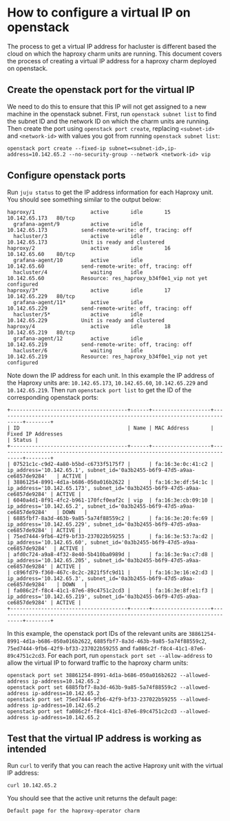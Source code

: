# How to configure a virtual IP on openstack
The process to get a virtual IP address for hacluster is different based the cloud on which the haproxy charm units are running. This document covers the process of creating a virtual IP address for a haproxy charm deployed on openstack.

## Create the openstack port for the virtual IP
We need to do this to ensure that this IP will not get assigned to a new machine in the openstack subnet. 
First, run `openstack subnet list` to find the subnet ID and the network ID on which the charm units are running. Then create the port using `openstack port create`, replacing `<subnet-id>` and `<network-id>` with values you got from running `openstack subnet list`:
```
openstack port create --fixed-ip subnet=<subnet-id>,ip-address=10.142.65.2 --no-security-group --network <network-id> vip
```

## Configure openstack ports
Run `juju status` to get the IP address information for each Haproxy unit. You should see something similar to the output below:
```
haproxy/1                  active       idle       15       10.142.65.173   80/tcp  
  grafana-agent/9          active       idle                10.142.65.173           send-remote-write: off, tracing: off
  hacluster/3              active       idle                10.142.65.173           Unit is ready and clustered
haproxy/2                  active       idle       16       10.142.65.60    80/tcp  
  grafana-agent/10         active       idle                10.142.65.60            send-remote-write: off, tracing: off
  hacluster/4              waiting      idle                10.142.65.60            Resource: res_haproxy_b34f0e1_vip not yet configured
haproxy/3*                 active       idle       17       10.142.65.229   80/tcp  
  grafana-agent/11*        active       idle                10.142.65.229           send-remote-write: off, tracing: off
  hacluster/5*             active       idle                10.142.65.229           Unit is ready and clustered
haproxy/4                  active       idle       18       10.142.65.219   80/tcp  
  grafana-agent/12         active       idle                10.142.65.219           send-remote-write: off, tracing: off
  hacluster/6              waiting      idle                10.142.65.219           Resource: res_haproxy_b34f0e1_vip not yet configured
```

Note down the IP address for each unit. In this example the IP address of the Haproxy units are: `10.142.65.173`, `10.142.65.60`, `10.142.65.229` and `10.142.65.219`. Then run `openstack port list` to get the ID of the corresponding openstack ports:
```
+--------------------------------------+------+-------------------+------------------------------------------------------------------------------+--------+
| ID                                   | Name | MAC Address       | Fixed IP Addresses                                                           | Status |
+--------------------------------------+------+-------------------+------------------------------------------------------------------------------+--------+
| 07521c1c-c9d2-4a80-b5bd-c6733f5175f7 |      | fa:16:3e:0c:41:c2 | ip_address='10.142.65.1', subnet_id='0a3b2455-b6f9-47d5-a9aa-ce6857de9284'   | ACTIVE |
| 38861254-8991-4d1a-b686-050a016b2622 |      | fa:16:3e:df:54:1c | ip_address='10.142.65.173', subnet_id='0a3b2455-b6f9-47d5-a9aa-ce6857de9284' | ACTIVE |
| 6040a4d1-8f91-4fc2-b961-170fcf0eaf2c | vip  | fa:16:3e:cb:09:10 | ip_address='10.142.65.2', subnet_id='0a3b2455-b6f9-47d5-a9aa-ce6857de9284'   | DOWN   |
| 6885fbf7-8a3d-463b-9a85-5a74f88559c2 |      | fa:16:3e:20:fe:69 | ip_address='10.142.65.229', subnet_id='0a3b2455-b6f9-47d5-a9aa-ce6857de9284' | ACTIVE |
| 75ed7444-9fb6-42f9-bf33-237022b59255 |      | fa:16:3e:53:7a:d2 | ip_address='10.142.65.60', subnet_id='0a3b2455-b6f9-47d5-a9aa-ce6857de9284'  | ACTIVE |
| afd0c724-a9a8-4f32-8e40-5b410ba0989d |      | fa:16:3e:9a:c7:d8 | ip_address='10.142.65.205', subnet_id='0a3b2455-b6f9-47d5-a9aa-ce6857de9284' | ACTIVE |
| c896fd79-f360-467c-8c2c-2821f5fc9d11 |      | fa:16:3e:16:e2:d3 | ip_address='10.142.65.3', subnet_id='0a3b2455-b6f9-47d5-a9aa-ce6857de9284'   | DOWN   |
| fa086c2f-f8c4-41c1-87e6-89c4751c2cd3 |      | fa:16:3e:8f:e1:f3 | ip_address='10.142.65.219', subnet_id='0a3b2455-b6f9-47d5-a9aa-ce6857de9284' | ACTIVE |
+--------------------------------------+------+-------------------+------------------------------------------------------------------------------+--------+
```

In this example, the openstack port IDs of the relevant units are `38861254-8991-4d1a-b686-050a016b2622`, `6885fbf7-8a3d-463b-9a85-5a74f88559c2`, `75ed7444-9fb6-42f9-bf33-237022b59255` and `fa086c2f-f8c4-41c1-87e6-89c4751c2cd3`. For each port, run `openstack port set --allow-address` to allow the virtual IP to forward traffic to the haproxy charm units:
```
openstack port set 38861254-8991-4d1a-b686-050a016b2622 --allowed-address ip-address=10.142.65.2
openstack port set 6885fbf7-8a3d-463b-9a85-5a74f88559c2 --allowed-address ip-address=10.142.65.2
openstack port set 75ed7444-9fb6-42f9-bf33-237022b59255 --allowed-address ip-address=10.142.65.2
openstack port set fa086c2f-f8c4-41c1-87e6-89c4751c2cd3 --allowed-address ip-address=10.142.65.2
```

## Test that the virtual IP address is working as intended
Run `curl` to verify that you can reach the active Haproxy unit with the virtual IP address:
```
curl 10.142.65.2
```

You should see that the active unit returns the default page:
```
Default page for the haproxy-operator charm
``` 